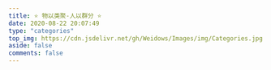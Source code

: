 ```yaml
---
title: ⭐ 物以类聚-人以群分 ⭐
date: 2020-08-22 20:07:49
type: "categories"
top_img: https://cdn.jsdelivr.net/gh/Weidows/Images/img/Categories.jpg
aside: false
comments: false
---
```


<!--
 * @Author: Weidows
 * @Date: 2020-08-22 20:07:49
 * @LastEditors: Weidows
 * @LastEditTime: 2022-02-18 02:08:52
 * @FilePath: \Blog-private\source\categories\index.md
-->

